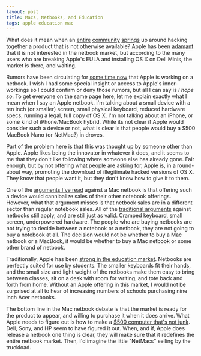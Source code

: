 ```yaml
--- 
layout: post
title: Macs, Netbooks, and Education
tags: apple education mac
---
```


What does it mean when an [entire][1] [community][2] [springs][3] up around hacking together a product that is not otherwise available? Apple has been [adamant][4] that it is not interested in the netbook market, but according to the many users who are breaking Apple's EULA and installing OS X on Dell Minis, the market is there, and waiting.
  
Rumors have been circulating for [some time now][5] that Apple is working on a netbook.  I wish I had some special insight or access to Apple's inner-workings so I could confirm or deny those rumors, but all I can say is _I hope so_. To get everyone on the same page here, let me explain exactly what I mean when I say an Apple netbook. I'm talking about a small device with a ten inch (or smaller) screen, small physical keyboard, reduced hardware specs, running a legal, full copy of OS X. I'm not talking about an iPhone, or some kind of iPhone/MacBook hybrid. While its not clear if Apple would consider such a device or not, what is clear is that people would buy a $500 MacBook Nano (or NetMac?) in droves.

Part of the problem here is that this was thought up by someone other than Apple. Apple likes being the innovator in whatever it does, and it seems to me that they don't like following where someone else has already gone. Fair enough, but by not offering what people are asking for, Apple is, in a round- about way, promoting the download of illegitimate hacked versions of OS X.  They know that people want it, but they don't know how to give it to them.  

One of the [arguments I've read][6] against a Mac netbook is that offering such a device would cannibalize sales of their other notebook offerings. However, what that argument misses is that netbook sales are in a different sector than regular notebook sales. All of the [traditional arguments][7] against netbooks still apply, and are still just as valid. Cramped keyboard, small screen, underpowered hardware. The people who are buying netbooks are not trying to decide between a notebook or a netbook, they are not going to buy a notebook at all. The decision would not be whether to buy a Mac netbook or a MacBook, it would be whether to buy a Mac netbook or some other brand of netbook.

Traditionally, Apple has been [strong in the education market][8].  Netbooks are perfectly suited for use by students. The smaller keyboards fit their hands, and the small size and light weight of the netbooks make them easy to bring between classes, sit on a desk with room for writing, and tote back and forth from home. Without an Apple offering in this market, I would not be surprised at all to hear of increasing numbers of schools purchasing nine inch Acer netbooks.

The bottom line in the Mac netbook debate is that the market is ready for the product to appear, and willing to purchase it when it does arrive. What Apple needs to figure out is how to make a [$500 computer that's not junk][9]. Dell, Sony, and HP seem to have figured it out. When, and if, Apple does release a netbook one thing is clear, they will make sure that it redefines the entire netbook market. Then, I'd imagine the little "NetMacs" selling by the truckload.  

[1]: http://gizmodo.com/5156903/how-to-hackintosh-a-dell-mini-9-into-the-ultimate-os-x-netbook
[2]: http://uneasysilence.com/archive/2008/10/13519/
[3]: http://blogs.zdnet.com/Apple/?p=3258
[4]: http://theappleblog.com/2009/04/23/apple-says-no-to-netbook-quietly-nods-yes-to-tablet/
[5]: http://theappleblog.com/tag/netbook/
[6]: http://www.newsfactor.com/story.xhtml?story_id=02200295RFBE
[7]: http://pulse2.com/2009/04/23/tim-cook-says-netbooks-dont-deserve-apple-brand/
[8]: http://www.pcworld.com/article/139371/kansas_city_public_schools_distribute_macbooks.html
[9]: http://news.cnet.com/8301-13579_3-10072393-37.html
